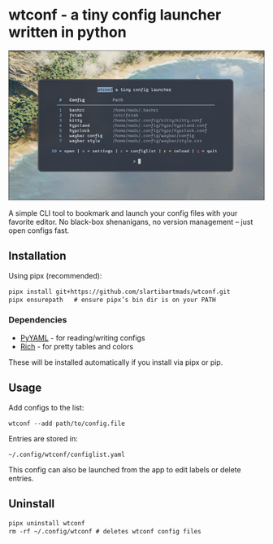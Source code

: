 
# wtconf - a tiny config launcher written in python

![Screenshot](screenshot.png)

A simple CLI tool to bookmark and launch your config files with your favorite editor.
No black-box shenanigans, no version management – just open configs fast.




## Installation
Using pipx (recommended):
```
pipx install git+https://github.com/slartibartmads/wtconf.git
pipx ensurepath   # ensure pipx’s bin dir is on your PATH
```

### Dependencies

- [PyYAML](https://pyyaml.org/) - for reading/writing configs
- [Rich](https://github.com/Textualize/rich) - for pretty tables and colors
  
These will be installed automatically if you install via pipx or pip.

## Usage

Add configs to the list:
```
wtconf --add path/to/config.file
```

Entries are stored in:
```
~/.config/wtconf/configlist.yaml
```
This config can also be launched from the app to edit labels or delete entries.

## Uninstall
```
pipx uninstall wtconf
rm -rf ~/.config/wtconf # deletes wtconf config files
```
